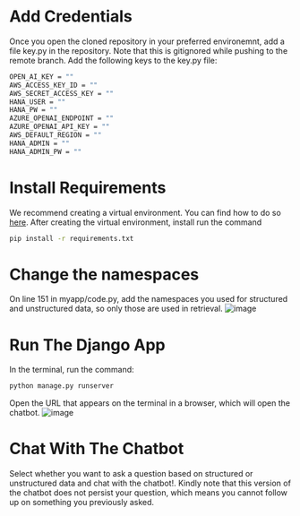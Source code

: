 # Add Credentials
Once you open the cloned repository in your preferred environemnt, add a file key.py in the repository. Note that this is gitignored while pushing to the remote branch. Add the following keys to the key.py file:

```bash
OPEN_AI_KEY = ""
AWS_ACCESS_KEY_ID = ""
AWS_SECRET_ACCESS_KEY = ""
HANA_USER = ""
HANA_PW = ""
AZURE_OPENAI_ENDPOINT = ""
AZURE_OPENAI_API_KEY = ""
AWS_DEFAULT_REGION = ""
HANA_ADMIN = ""
HANA_ADMIN_PW = ""
```

# Install Requirements

We recommend creating a virtual environment. You can find how to do so [here](https://docs.python.org/3/library/venv.html). After creating the virtual environment, install run the command 
```bash
pip install -r requirements.txt
```

# Change the namespaces

On line 151 in myapp/code.py, add the namespaces you used for structured and unstructured data, so only those are used in retrieval.
![image](https://github.com/user-attachments/assets/36197a8e-7a5c-4577-a6e2-558a0d5b1ef6)


# Run The Django App

In the terminal, run the command:

```bash
python manage.py runserver
```
Open the URL that appears on the terminal in a browser, which will open the chatbot.
![image](https://github.com/user-attachments/assets/91e0325d-3de6-4d2c-b0b4-bb96052d65d0)

# Chat With The Chatbot
Select whether you want to ask a question based on structured or unstructured data and chat with the chatbot!. Kindly note that this version of the chatbot does not persist your question, which means you cannot follow up on something you previously asked.


